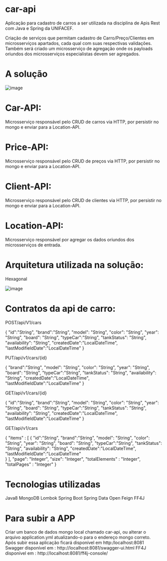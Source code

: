 # car-api
Aplicação para cadastro de carros a ser utilizada na disciplina de Apis Rest com Java e Spring da UNIFACEF.

Criação de serviços que permitam cadastro de Carro/Preço/Clientes em microsserviços apartados, cada qual com suas respectivas validações. Também será criado um microsserviço de agregação onde os payloads oriundos dos microsserviços especialistas devem ser agregados.


# A solução


![image](https://user-images.githubusercontent.com/64381101/145072685-910cfbd6-2e5e-4855-a475-95f5a1b7bce5.png)


# Car-API: 

Microsserviço responsável pelo CRUD de carros via HTTP, por persistir no mongo e enviar para a Location-API.

# Price-API:

Microsserviço responsável pelo CRUD de preços via HTTP, por persistir no mongo e enviar para a Location-API.

# Client-API:

Microsserviço responsável pelo CRUD de clientes via HTTP, por persistir no mongo e enviar para a Location-API.

# Location-API:

Microsserviço responsável por agregar os dados oriundos dos microsserviços de entrada.

# Arquitetura utilizada na solução:

Hexagonal

![image](https://user-images.githubusercontent.com/64381101/145391252-c6f74a82-2a81-4ef0-9aa2-8ba86a38cd75.png)


# Contratos da api de carro:

POST/api/V1/cars

{
"id":"String",
"brand":"String",
"model": "String",
"color": "String",
"year": "String",
"board": "String",
"typeCar":"String",
"tankStatus": "String",
"availability": "String",
"createdDate":"LocalDateTime",
"lastModifieldDate":"LocalDateTime"
}

PUT/api/v1/cars/{id}

{
  "brand":"String",
  "model": "String",
  "color": "String",
  "year": "String",
  "board": "String",
  "typeCar":"String",
  "tankStatus": "String",
  "availability": "String",
  "createdDate":"LocalDateTime",
  "lastModifieldDate":"LocalDateTime"
}

GET/api/v1/cars/{id}

{
  "id":"String",
  "brand":"String",
  "model": "String",
  "color": "String",
  "year": "String",
  "board": "String",
  "typeCar":"String",
  "tankStatus": "String",
  "availability": "String",
  "createdDate":"LocalDateTime",
  "lastModifieldDate":"LocalDateTime"
}

GET/api/v1/cars

{
  "items" : [
  {
   "id":"String",
  "brand":"String",
  "model": "String",
  "color": "String",
  "year": "String",
  "board": "String",
  "typeCar":"String",
  "tankStatus": "String",
  "availability": "String",
  "createdDate":"LocalDateTime",
  "lastModifieldDate":"LocalDateTime"  
  }
],
"page": "Integer",
"size": "Integer",
"totalElements" : "Integer",
"totalPages" : "Integer"
}

# Tecnologias utilizadas

Java8
MongoDB
Lombok
Spring Boot
Spring Data
Open Feign
FF4J

# Para subir a APP

Criar um banco de dados mongo local chamado car-api, ou alterar o arquivo application.yml atualizando-o para o endereço mongo correto.
Após subir essa aplicação ficará disponível em http:/localhost:8081
Swagger disponível em : http://localhost:8081/swagger-ui.html
FF4J disponível em : http://localhost:8081/ff4j-console/


